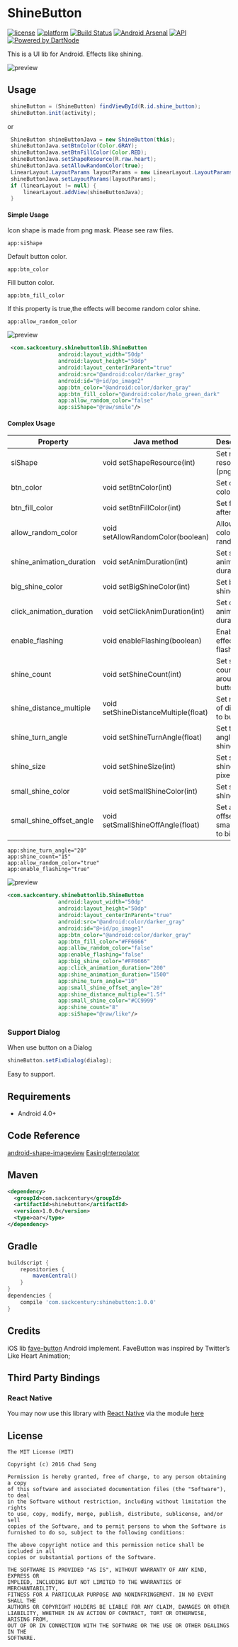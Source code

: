 # ShineButton
[![license](https://img.shields.io/badge/license-MIT-blue.svg)](https://github.com/ChadCSong/ShineButton/raw/master/LICENSE)
[![platform](https://img.shields.io/badge/platform-Android-yellow.svg)](https://www.android.com)
[![Build Status](https://travis-ci.org/ChadCSong/ShineButton.svg?branch=master)](https://travis-ci.org/ChadCSong/ShineButton)
[![Android Arsenal](https://img.shields.io/badge/Android%20Arsenal-ShineButton-green.svg?style=true)](https://android-arsenal.com/details/1/3846)
[![API](https://img.shields.io/badge/API-14%2B-brightgreen.svg?style=flat)](https://android-arsenal.com/api?level=14)
[![Powered by DartNode](https://dartnode.com/branding/DN-Open-Source-sm.png)](https://dartnode.com "Powered by DartNode - Free VPS for Open Source")

This is a UI lib for Android. Effects like shining.

![preview](https://github.com/ChadCSong/ShineButton/blob/master/image/demo_shine_others.gif)

## Usage
```java
 shineButton = (ShineButton) findViewById(R.id.shine_button);
 shineButton.init(activity);
```
or

```java
 ShineButton shineButtonJava = new ShineButton(this);
 shineButtonJava.setBtnColor(Color.GRAY);
 shineButtonJava.setBtnFillColor(Color.RED);
 shineButtonJava.setShapeResource(R.raw.heart);
 shineButtonJava.setAllowRandomColor(true);
 LinearLayout.LayoutParams layoutParams = new LinearLayout.LayoutParams(100, 100);
 shineButtonJava.setLayoutParams(layoutParams);
 if (linearLayout != null) {
     linearLayout.addView(shineButtonJava);
 }
```
#### Simple Usage

Icon shape is made from png mask. Please see raw files.
```shell
app:siShape
```

Default button color.
```shell
app:btn_color
```
Fill button color.
```shell
app:btn_fill_color
```
If this property is true,the effects will become random color shine.
```shell
app:allow_random_color
```

![preview](https://github.com/ChadCSong/ShineButton/blob/master/image/demo_small.gif)

```xml
 <com.sackcentury.shinebuttonlib.ShineButton
                android:layout_width="50dp"
                android:layout_height="50dp"
                android:layout_centerInParent="true"
                android:src="@android:color/darker_gray"
                android:id="@+id/po_image2"
                app:btn_color="@android:color/darker_gray"
                app:btn_fill_color="@android:color/holo_green_dark"
                app:allow_random_color="false"
                app:siShape="@raw/smile"/>
 ```
#### Complex Usage


| Property                 | Java method                          | Description                     |
| ------------------------ | ------------------------------------ | -------------------------------------------- |
| siShape                  | void setShapeResource(int)           | Set raw resource (png)                       |
| btn_color                | void setBtnColor(int)                | Set origin  color                            |
| btn_fill_color           | void setBtnFillColor(int)            | Set fill color after click                   |
| allow_random_color       | void setAllowRandomColor(boolean)    | Allow shine color random                     |
| shine_animation_duration | void setAnimDuration(int)            | Set shine anim duration                      |
| big_shine_color          | void setBigShineColor(int)           | Set big shine color                          |
| click_animation_duration | void setClickAnimDuration(int)       | Set click anim duration                      |
| enable_flashing          | void enableFlashing(boolean)         | Enable effect like flash                     |
| shine_count              | void setShineCount(int)              | Set shine count around button                |
| shine_distance_multiple  | void setShineDistanceMultiple(float) | Set multiple of distance to button           |
| shine_turn_angle         | void setShineTurnAngle(float)        | Set turn angle of shine                      |
| shine_size               | void setShineSize(int)               | Set size of shine by pixel                   |
| small_shine_color        | void setSmallShineColor(int)         | Set small shine color                        |
| small_shine_offset_angle | void setSmallShineOffAngle(float)    | Set angle offset of small shine to big shine |


```shell
app:shine_turn_angle="20"
app:shine_count="15"
app:allow_random_color="true"
app:enable_flashing="true"
```
![preview](https://github.com/ChadCSong/ShineButton/blob/master/image/demo_shine_others.gif)


 ```xml
 <com.sackcentury.shinebuttonlib.ShineButton
                 android:layout_width="50dp"
                 android:layout_height="50dp"
                 android:layout_centerInParent="true"
                 android:src="@android:color/darker_gray"
                 android:id="@+id/po_image1"
                 app:btn_color="@android:color/darker_gray"
                 app:btn_fill_color="#FF6666"
                 app:allow_random_color="false"
                 app:enable_flashing="false"
                 app:big_shine_color="#FF6666"
                 app:click_animation_duration="200"
                 app:shine_animation_duration="1500"
                 app:shine_turn_angle="10"
                 app:small_shine_offset_angle="20"
                 app:shine_distance_multiple="1.5f"
                 app:small_shine_color="#CC9999"
                 app:shine_count="8"
                 app:siShape="@raw/like"/>
  ```

### Support Dialog

When use button on a Dialog

```java
shineButton.setFixDialog(dialog);

```
Easy to support.

## Requirements

- Android 4.0+

## Code Reference

[android-shape-imageview](https://github.com/siyamed/android-shape-imageview)
[EasingInterpolator](https://github.com/MasayukiSuda/EasingInterpolator)


## Maven

```xml
<dependency>
  <groupId>com.sackcentury</groupId>
  <artifactId>shinebutton</artifactId>
  <version>1.0.0</version>
  <type>aar</type>
</dependency>
```
## Gradle

```gradle
buildscript {
    repositories {
        mavenCentral()
    }
}
dependencies {
    compile 'com.sackcentury:shinebutton:1.0.0'
}
```

##

## Credits

iOS lib [fave-button](https://github.com/xhamr/fave-button) Android implement.
FaveButton was inspired by Twitter’s Like Heart Animation;

## Third Party Bindings
  		  
### React Native
You may now use this library with [React Native](https://github.com/facebook/react-native) via the module [here](https://github.com/prscX/react-native-shine-button)


License
------------
    The MIT License (MIT)
    
    Copyright (c) 2016 Chad Song 
    
    Permission is hereby granted, free of charge, to any person obtaining a copy
    of this software and associated documentation files (the "Software"), to deal
    in the Software without restriction, including without limitation the rights
    to use, copy, modify, merge, publish, distribute, sublicense, and/or sell
    copies of the Software, and to permit persons to whom the Software is
    furnished to do so, subject to the following conditions:
    
    The above copyright notice and this permission notice shall be included in all
    copies or substantial portions of the Software.
    
    THE SOFTWARE IS PROVIDED "AS IS", WITHOUT WARRANTY OF ANY KIND, EXPRESS OR
    IMPLIED, INCLUDING BUT NOT LIMITED TO THE WARRANTIES OF MERCHANTABILITY,
    FITNESS FOR A PARTICULAR PURPOSE AND NONINFRINGEMENT. IN NO EVENT SHALL THE
    AUTHORS OR COPYRIGHT HOLDERS BE LIABLE FOR ANY CLAIM, DAMAGES OR OTHER
    LIABILITY, WHETHER IN AN ACTION OF CONTRACT, TORT OR OTHERWISE, ARISING FROM,
    OUT OF OR IN CONNECTION WITH THE SOFTWARE OR THE USE OR OTHER DEALINGS IN THE
    SOFTWARE.
